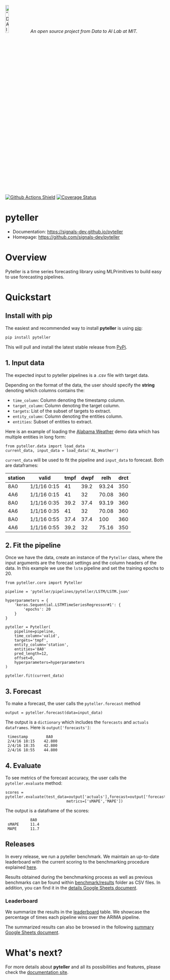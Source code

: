 <p align="left">
<img width=15% src="https://dai.lids.mit.edu/wp-content/uploads/2018/06/Logo_DAI_highres.png" alt=“DAI-Lab” />
<i>An open source project from Data to AI Lab at MIT.</i>
</p>



<!-- Uncomment these lines after releasing the package to PyPI for version and downloads badges -->
<!--[![PyPI Shield](https://img.shields.io/pypi/v/pyteller.svg)](https://pypi.python.org/pypi/pyteller)-->
<!--[![Downloads](https://pepy.tech/badge/pyteller)](https://pepy.tech/project/pyteller)-->
[![Github Actions Shield](https://img.shields.io/github/workflow/status/signals-dev/pyteller/Run%20Tests)](https://github.com/signals-dev/pyteller/actions)
[![Coverage Status](https://codecov.io/gh/signals-dev/pyteller/branch/master/graph/badge.svg)](https://codecov.io/gh/signals-dev/pyteller)



# pyteller



- Documentation: https://signals-dev.github.io/pyteller
- Homepage: https://github.com/signals-dev/pyteller

# Overview

Pyteller is a time series forecasting library using MLPrimitives to build easy to use forecasting pipelines.



# Quickstart


## Install with pip

The easiest and recommended way to install **pyteller** is using [pip](https://pip.pypa.io/en/stable/):

```bash
pip install pyteller
```

This will pull and install the latest stable release from [PyPi](https://pypi.org/).

## 1. Input data
The expected input to pyteller pipelines is a .csv file with target data.

Depending on the format of the data, the user should specify the **string** denoting which columns contains the:

* `time_column`: Column denoting the timestamp column.
* `target_column`: Column denoting the target column.
* `targets`: List of the subset of targets to extract.
* `entity_column`: Column denoting the entities column.
* `entities`: Subset of entities to extract.

Here is an example of loading the [Alabama Weather](pyteller/data/AL_Weather.csv) demo data which has multiple entities in long form:

```python3
from pyteller.data import load_data
current_data, input_data = load_data('AL_Weather')
```
`current_data` will be used to fit the pipeline and `input_data` to forecast. Both are dataframes:

| station | valid       | tmpf | dwpf | relh  | drct |
| ------- | ----------- | ---- | ---- | ----- | ---- |
| 8A0     | 1/1/16 0:15 | 41   | 39.2 | 93.24 | 350  |
| 4A6     | 1/1/16 0:15 | 41   | 32   | 70.08 | 360  |
| 8A0     | 1/1/16 0:35 | 39.2 | 37.4 | 93.19 | 360  |
| 4A6     | 1/1/16 0:35 | 41   | 32   | 70.08 | 360  |
| 8A0     | 1/1/16 0:55 | 37.4 | 37.4 | 100   | 360  |
| 4A6     | 1/1/16 0:55 | 39.2 | 32   | 75.16 | 350  |


## 2. Fit the pipeline
Once we have the data, create an instance of the `Pyteller` class, where the input arguments are the forecast settings and the column headers of the data.
In this example we use the `lstm` pipeline and set the training epochs to 20.

```python3
from pyteller.core import Pyteller

pipeline = 'pyteller/pipelines/pyteller/LSTM/LSTM.json'

hyperparameters = {
    'keras.Sequential.LSTMTimeSeriesRegressor#1': {
        'epochs': 20
    }
}

pyteller = Pyteller(
    pipeline=pipeline,
    time_column='valid',
    targets='tmpf',
    entity_column='station',
    entities='8A0'
    pred_length=12,
    offset=0,
    hyperparameters=hyperparameters
)

pyteller.fit(current_data)

```


 ## 3. Forecast
To make a forecast, the user calls the `pyteller.forecast` method

```python3
output = pyteller.forecast(data=input_data)
```
The output is a ``dictionary`` which includes the ``forecasts`` and ``actuals`` ``dataframes``. Here is ``output['forecasts']``:

```python3
 timestamp        8A0
 2/4/16 18:15    42.800
 2/4/16 18:35    42.800
 2/4/16 18:55    44.800
```

 ## 4. Evaluate
To see metrics of the forecast accuracy, the user calls the `pyteller.evaluate` method:
```python3
scores = pyteller.evaluate(test_data=output['actuals'],forecast=output['forecast'],
                           metrics=['sMAPE','MAPE'])

```
The output is a dataframe of the scores:

```python3
           8A0
 sMAPE     11.4
 MAPE      11.7
```




## Releases
In every release, we run a pyteller benchmark. We maintain an up-to-date leaderboard with the current scoring to the benchmarking procedure explained [here](benchmark).

Results obtained during the benchmarking process as well as previous benchmarks can be found
within [benchmark/results](benchmark/results) folder as CSV files. In addition, you can find it in the [details Google Sheets document](https://docs.google.com/spreadsheets/d/1EQd2x4BPSYEs6KLLUKrxzY3e8TuysnYnaSYAsBiPwCA/edit?usp=sharing).

### Leaderboard
We summarize the results in the [leaderboard](benchmark/leaderboard.md) table. We showcase the percentage of times each pipeline wins over the ARIMA pipeline.

The summarized results can also be browsed in the following [summary Google Sheets document](https://docs.google.com/spreadsheets/d/1OPwAslqfpWvzpUgiGoeEq-Wk_yK-GYPGpmS7TwEaSbw/edit?usp=sharing).


# What's next?

For more details about **pyteller** and all its possibilities
and features, please check the [documentation site](
https://signals-dev.github.io/pyteller/).

